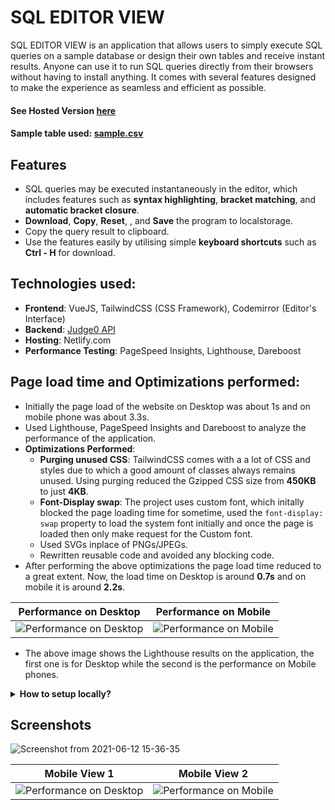 # SQL EDITOR VIEW

SQL EDITOR VIEW is an application that allows users to simply execute SQL queries on a sample database or design their own tables and receive instant results. Anyone can use it to run SQL queries directly from their browsers without having to install anything. It comes with several features designed to make the experience as seamless and efficient as possible.

#### See Hosted Version [here](https://sql-editor-view.netlify.app/)
#### Sample table used: [sample.csv](https://github.com/rajat2502/SQL-Editor-View/blob/main/sample.csv)

## Features

- SQL queries may be executed instantaneously in the editor, which includes features such as **syntax highlighting**, **bracket matching**, and **automatic bracket closure**.
- **Download**, **Copy**, **Reset**, , and **Save** the program to localstorage.
- Copy the query result to clipboard.
- Use the features easily by utilising simple **keyboard shortcuts** such as **Ctrl - H** for download.

## Technologies used:

- **Frontend**: VueJS, TailwindCSS (CSS Framework), Codemirror (Editor's Interface)
- **Backend**: [Judge0 API](https://github.com/judge0/judge0)
- **Hosting**: Netlify.com
- **Performance Testing**: PageSpeed Insights, Lighthouse, Dareboost

## Page load time and Optimizations performed:

- Initially the page load of the website on Desktop was about 1s and on mobile phone was about 3.3s.
- Used Lighthouse, PageSpeed Insights and Dareboost to analyze the performance of the application.
- **Optimizations Performed**:
    - **Purging unused CSS**: TailwindCSS comes with a a lot of CSS and styles due to which a good amount of classes always remains unused. Using purging reduced the Gzipped CSS size from **450KB** to just **4KB**.
    - **Font-Display swap**: The project uses custom font, which initally blocked the page loading time for sometime, used the `font-display: swap` property to load the system font initially and once the page is loaded then only make request for the Custom font.
    - Used SVGs inplace of PNGs/JPEGs.
    - Rewritten reusable code and avoided any blocking code.
 - After performing the above optimizations the page load time reduced to a great extent. Now, the load time on Desktop is around **0.7s** and on mobile it is around **2.2s**.

Performance on Desktop             |  Performance on Mobile
:-------------------------:|:-------------------------:
![Performance on Desktop](https://user-images.githubusercontent.com/42200276/121773875-7b5d9780-cb9c-11eb-83b5-9fc1edbb02e1.png)  |  ![Performance on Mobile](https://user-images.githubusercontent.com/42200276/121773917-c5467d80-cb9c-11eb-9379-9b1b6783d82c.png)

- The above image shows the Lighthouse results on the application, the first one is for Desktop while the second is the performance on Mobile phones.



<details>
  <summary><strong>How to setup locally?</strong></summary>
 
  
- Fork and Clone the repo using
```
$ git clone https://github.com/rajat2502/SQL-Editor-View
$ cd SQL-Editor-View
```
- Get a new API key from [https://docs.rapidapi.com/docs/keys](https://docs.rapidapi.com/docs/keys) and replace it with `VUE_APP_RAPID_API_KEY` in `.env.example`. Also replace `VUE_APP_RAPID_API_URL` with the API Url.

- Rename the file `.env.example` to `.env`

- Install node dependencies using
```
$ yarn add
```
- Run Server at localhost using
```
$ yarn serve
```
  
</details>

## Screenshots

![Screenshot from 2021-06-12 15-36-35](https://user-images.githubusercontent.com/42200276/121774042-ac8a9780-cb9d-11eb-9e55-47157e0e0f58.png)

Mobile View 1             |  Mobile View 2
:-------------------------:|:-------------------------:
![Performance on Desktop](https://user-images.githubusercontent.com/42200276/121774045-b3b1a580-cb9d-11eb-8bf3-bf1ebe274853.png)  |  ![Performance on Mobile](https://user-images.githubusercontent.com/42200276/121774105-3b97af80-cb9e-11eb-88ce-a1046a37f087.png)









